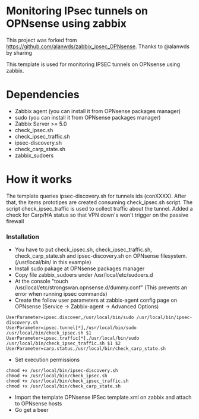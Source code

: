 # Monitoring IPsec tunnels on OPNsense using zabbix

This project was forked from https://github.com/alanwds/zabbix_ipsec_OPNsense. Thanks to @alanwds by sharing 

This template is used for monitoring IPSEC tunnels on OPNsense using zabbix.

# Dependencies

- Zabbix agent (you can install it from OPNsense packages manager)
- sudo (you can install it from OPNsense packages manager)
- Zabbix Server >= 5.0
- check_ipsec.sh
- check_ipsec_traffic.sh
- ipsec-discovery.sh
- check_carp_state.sh
- zabbix_sudoers

# How it works

The template queries ipsec-discovery.sh for tunnels ids (conXXXX). After that, the items prototipes are created consuming check_ipsec.sh script. The script check_ipsec_traffic is used to collect traffic about the tunnel. Added a check for Carp/HA status so that VPN down's won't trigger on the passive firewall

### Installation

- You have to put check_ipsec.sh, check_ipsec_traffic.sh, check_carp_state.sh and ipsec-discovery.sh on OPNsense filesystem. (/usr/local/bin/ in this example)
- Install sudo pakage at OPNsense packages manager
- Copy file zabbix_sudoers under /usr/local/etc/sudoers.d
- At the console "touch /usr/local/etc/strongswan.opnsense.d/dummy.conf" (This prevents an error when running ipsec commands)
- Create the follow user parameters at zabbix-agent config page on OPNsense (Service -> Zabbix-agent -> Advanced Options)
```
UserParameter=ipsec.discover,/usr/local/bin/sudo /usr/local/bin/ipsec-discovery.sh
UserParameter=ipsec.tunnel[*],/usr/local/bin/sudo /usr/local/bin/check_ipsec.sh $1
UserParameter=ipsec.traffic[*],/usr/local/bin/sudo /usr/local/bin/check_ipsec_traffic.sh $1 $2
UserParameter=carp.status,/usr/local/bin/check_carp_state.sh
```
- Set execution permissions
```
chmod +x /usr/local/bin/ipsec-discovery.sh
chmod +x /usr/local/bin/check_ipsec.sh 
chmod +x /usr/local/bin/check_ipsec_traffic.sh
chmod +x /usr/local/bin/check_carp_state.sh
``` 
- Import the template OPNsense IPSec template.xml on zabbix and attach to OPNsense hosts
- Go get a beer
